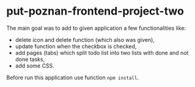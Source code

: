 # put-poznan-frontend-project-two

The main goal was to add to given application a few functionalities like:
  - delete icon and delete function (which also was given),
  - update function when the checkbox is checked, 
  - add pages (tabs) which split todo list into two lists with done and not done tasks,
  - add some CSS.

Before run this application use function ```npm install```.
